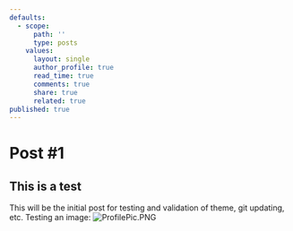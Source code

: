 ```yaml
---
defaults:
  - scope:
      path: ''
      type: posts
    values:
      layout: single
      author_profile: true
      read_time: true
      comments: true
      share: true
      related: true
published: true
---
```



# Post #1
## This is a test


This will be the initial post for testing and validation of theme, git updating, etc.
Testing an image:
![ProfilePic.PNG]({{site.baseurl}}/assets/images/ProfilePic.PNG)

